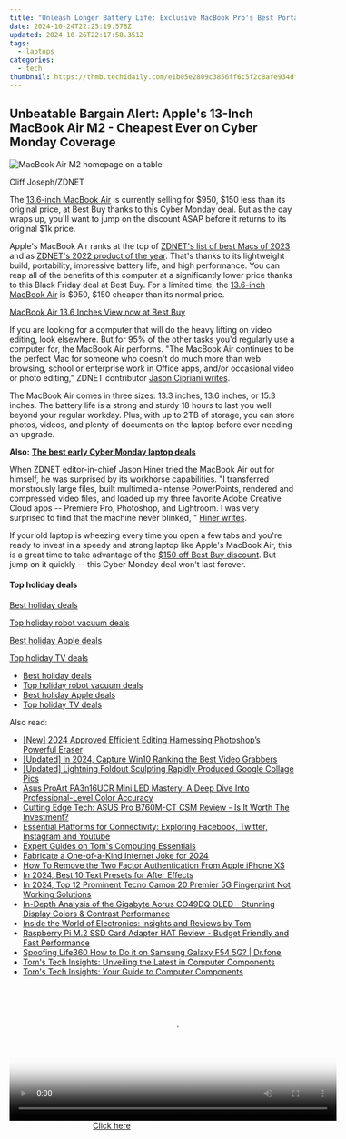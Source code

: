 ```yaml
---
title: "Unleash Longer Battery Life: Exclusive MacBook Pro's Best Portable Charger Picks"
date: 2024-10-24T22:25:19.578Z
updated: 2024-10-26T22:17:58.351Z
tags:
  - laptops
categories:
  - tech
thumbnail: https://thmb.techidaily.com/e1b05e2809c3856ff6c5f2c8afe934df9f995bbf6570df176d0a70872d45fdc2.jpg
---
```


## Unbeatable Bargain Alert: Apple's 13-Inch MacBook Air M2 - Cheapest Ever on Cyber Monday  Coverage

![MacBook Air M2  homepage on a table](https://www.zdnet.com/a/img/resize/9aa7ede1deace3f831e1765bea7fc7140fb21369/2022/11/04/839358aa-3645-4888-b342-6b5b5b6b55ee/macbook-air-m2-2022-resized.jpg?auto=webp&width=1280)

Cliff Joseph/ZDNET

The [13.6-inch MacBook Air](https://shop-links.co/link/?url=https%3A%2F%2Fwww.bestbuy.com%2Fsite%2Fmacbook-air-13-6-laptop-apple-m2-chip-8gb-memory-256gb-ssd-midnight%2F6509650.p%3FskuId%3D6509650&publisher_slug=itechdaily19598&exclusive=1) is currently selling for $950, $150 less than its original price, at Best Buy thanks to this Cyber Monday deal. But as the day wraps up, you'll want to jump on the discount ASAP before it returns to its original $1k price. 

Apple's MacBook Air ranks at the top of [ZDNET's list of best Macs of 2023](https://www.zdnet.com/article/best-mac/) and as [ZDNET's 2022 product of the year](https://www.zdnet.com/article/m2-macbook-air-zdnets-product-of-the-year/). That's thanks to its lightweight build, portability, impressive battery life, and high performance. You can reap all of the benefits of this computer at a significantly lower price thanks to this Black Friday deal at Best Buy. For a limited time, the [13.6-inch MacBook Air](https://shop-links.co/link/?url=https%3A%2F%2Fwww.bestbuy.com%2Fsite%2Fmacbook-air-13-6-laptop-apple-m2-chip-8gb-memory-256gb-ssd-midnight%2F6509650.p%3FskuId%3D6509650&publisher_slug=itechdaily19598&exclusive=1) is $950, $150 cheaper than its normal price. 

[MacBook Air 13.6 Inches View now at Best Buy](https://shop-links.co/link/?url=https%3A%2F%2Fwww.bestbuy.com%2Fsite%2Fmacbook-air-13-6-laptop-apple-m2-chip-8gb-memory-256gb-ssd-midnight%2F6509650.p%3FskuId%3D6509650&publisher_slug=itechdaily19598&exclusive=1)

If you are looking for a computer that will do the heavy lifting on video editing, look elsewhere. But for 95% of the other tasks you'd regularly use a computer for, the MacBook Air performs. "The MacBook Air continues to be the perfect Mac for someone who doesn't do much more than web browsing, school or enterprise work in Office apps, and/or occasional video or photo editing," ZDNET contributor [Jason Cipriani writes](https://www.zdnet.com/article/best-mac/). 

The MacBook Air comes in three sizes: 13.3 inches, 13.6 inches, or 15.3 inches. The battery life is a strong and sturdy 18 hours to last you well beyond your regular workday. Plus, with up to 2TB of storage, you can store photos, videos, and plenty of documents on the laptop before ever needing an upgrade. 

**Also:** [**The best early Cyber Monday laptop deals**](https://www.zdnet.com/article/best-early-black-friday-laptop-deals-2023/)

When ZDNET editor-in-chief Jason Hiner tried the MacBook Air out for himself, he was surprised by its workhorse capabilities. "I transferred monstrously large files, built multimedia-intense PowerPoints, rendered and compressed video files, and loaded up my three favorite Adobe Creative Cloud apps -- Premiere Pro, Photoshop, and Lightroom. I was very surprised to find that the machine never blinked, " [Hiner writes](https://www.zdnet.com/article/m2-macbook-air-zdnets-product-of-the-year/). 

If your old laptop is wheezing every time you open a few tabs and you're ready to invest in a speedy and strong laptop like Apple's MacBook Air, this is a great time to take advantage of the [$150 off Best Buy discount](https://shop-links.co/link/?url=https%3A%2F%2Fwww.bestbuy.com%2Fsite%2Fmacbook-air-13-6-laptop-apple-m2-chip-8gb-memory-256gb-ssd-midnight%2F6509650.p%3FskuId%3D6509650&publisher_slug=itechdaily19598&exclusive=1). But jump on it quickly -- this Cyber Monday deal won't last forever.

#### Top holiday deals

[Best holiday deals](https://www.zdnet.com/article/best-holiday-deals-2023/ "Best holiday deals")

[Top holiday robot vacuum deals](https://www.zdnet.com/article/best-holiday-robot-vacuum-deals/ "Top holiday robot vacuum deals")

[Best holiday Apple deals](https://www.zdnet.com/article/best-holiday-apple-deals/ "Best holiday Apple deals")

[Top holiday TV deals](https://www.zdnet.com/article/best-holiday-tv-deals-2023/ "Top holiday TV deals")

* [Best holiday deals](https://www.zdnet.com/article/best-holiday-deals-2023/ "Best holiday deals")
* [Top holiday robot vacuum deals](https://www.zdnet.com/article/best-holiday-robot-vacuum-deals/ "Top holiday robot vacuum deals")
* [Best holiday Apple deals](https://www.zdnet.com/article/best-holiday-apple-deals/ "Best holiday Apple deals")
* [Top holiday TV deals](https://www.zdnet.com/article/best-holiday-tv-deals-2023/ "Top holiday TV deals")

<ins class="adsbygoogle"
     style="display:block"
     data-ad-format="autorelaxed"
     data-ad-client="ca-pub-7571918770474297"
     data-ad-slot="1223367746"></ins>

<ins class="adsbygoogle"
     style="display:block"
     data-ad-client="ca-pub-7571918770474297"
     data-ad-slot="8358498916"
     data-ad-format="auto"
     data-full-width-responsive="true"></ins>

<span class="atpl-alsoreadstyle">Also read:</span>
<div><ul>
<li><a href="https://fox-glue.techidaily.com/new-2024-approved-efficient-editing-harnessing-photoshops-powerful-eraser/"><u>[New] 2024 Approved Efficient Editing Harnessing Photoshop’s Powerful Eraser</u></a></li>
<li><a href="https://desktop-recording.techidaily.com/updated-in-2024-capture-win10-ranking-the-best-video-grabbers/"><u>[Updated] In 2024, Capture Win10 Ranking the Best Video Grabbers</u></a></li>
<li><a href="https://article-posts.techidaily.com/updated-lightning-foldout-sculpting-rapidly-produced-google-collage-pics/"><u>[Updated] Lightning Foldout Sculpting Rapidly Produced Google Collage Pics</u></a></li>
<li><a href="https://hardware-reviews.techidaily.com/asus-proart-pa3n16ucr-mini-led-mastery-a-deep-dive-into-professional-level-color-accuracy/"><u>Asus ProArt PA3n16UCR Mini LED Mastery: A Deep Dive Into Professional-Level Color Accuracy</u></a></li>
<li><a href="https://hardware-reviews.techidaily.com/cutting-edge-tech-asus-pro-b760m-ct-csm-review-is-it-worth-the-investment/"><u>Cutting Edge Tech: ASUS Pro B760M-CT CSM Review - Is It Worth The Investment?</u></a></li>
<li><a href="https://win-forum.techidaily.com/essential-platforms-for-connectivity-exploring-facebook-twitter-instagram-and-youtube/"><u>Essential Platforms for Connectivity: Exploring Facebook, Twitter, Instagram and Youtube</u></a></li>
<li><a href="https://hardware-reviews.techidaily.com/expert-guides-on-toms-computing-essentials/"><u>Expert Guides on Tom's Computing Essentials</u></a></li>
<li><a href="https://some-knowledge.techidaily.com/fabricate-a-one-of-a-kind-internet-joke-for-2024/"><u>Fabricate a One-of-a-Kind Internet Joke for 2024</u></a></li>
<li><a href="https://apple-account.techidaily.com/how-to-remove-the-two-factor-authentication-from-apple-iphone-xs-by-drfone-ios/"><u>How To Remove the Two Factor Authentication From Apple iPhone XS</u></a></li>
<li><a href="https://fox-friendly.techidaily.com/in-2024-best-10-text-presets-for-after-effects/"><u>In 2024, Best 10 Text Presets for After Effects</u></a></li>
<li><a href="https://unlock-android.techidaily.com/in-2024-top-12-prominent-tecno-camon-20-premier-5g-fingerprint-not-working-solutions-by-drfone-android/"><u>In 2024, Top 12 Prominent Tecno Camon 20 Premier 5G Fingerprint Not Working Solutions</u></a></li>
<li><a href="https://hardware-reviews.techidaily.com/in-depth-analysis-of-the-gigabyte-aorus-co49dq-oled-stunning-display-colors-and-contrast-performance/"><u>In-Depth Analysis of the Gigabyte Aorus CO49DQ OLED - Stunning Display Colors & Contrast Performance</u></a></li>
<li><a href="https://hardware-reviews.techidaily.com/inside-the-world-of-electronics-insights-and-reviews-by-tom/"><u>Inside the World of Electronics: Insights and Reviews by Tom</u></a></li>
<li><a href="https://hardware-reviews.techidaily.com/raspberry-pi-m2-ssd-card-adapter-hat-review-budget-friendly-and-fast-performance/"><u>Raspberry Pi M.2 SSD Card Adapter HAT Review - Budget Friendly and Fast Performance</u></a></li>
<li><a href="https://fake-location.techidaily.com/spoofing-life360-how-to-do-it-on-samsung-galaxy-f54-5g-drfone-by-drfone-virtual-android/"><u>Spoofing Life360 How to Do it on Samsung Galaxy F54 5G? | Dr.fone</u></a></li>
<li><a href="https://hardware-reviews.techidaily.com/toms-tech-insights-unveiling-the-latest-in-computer-components/"><u>Tom's Tech Insights: Unveiling the Latest in Computer Components</u></a></li>
<li><a href="https://hardware-reviews.techidaily.com/toms-tech-insights-your-guide-to-computer-components/"><u>Tom's Tech Insights: Your Guide to Computer Components</u></a></li>
</ul></div>

<!-- affiliate ads begin -->
<span id="1982570">
					<video width="576" height="240" style="cursor:pointer"
           poster="//a.impactradius-go.com/display-clicktoplayimage/1982570.png"
           onclick="if(!this.playClicked){this.play();this.setAttribute('controls',true);this.playClicked=true;}">
	   <source src="//a.impactradius-go.com/display-ad/22993-1982570">
	   <img src="//a.impactradius-go.com/display-clicktoplayimage/1982570.png" style="border: none; height: 100%; width: 100%; object-fit: contain">
	</video>
	<div style="width:360px;text-align:center"><a href="javascript:window.open(decodeURIComponent('https%3A%2F%2Fhomestyler.sjv.io%2Fc%2F5597632%2F1982570%2F22993'), '_blank');void(0);">Click here</a></div>
</span>
<img height="0" width="0" src="https://imp.pxf.io/i/5597632/1982570/22993" style="position:absolute;visibility:hidden;" border="0" />
<!-- affiliate ads end -->

